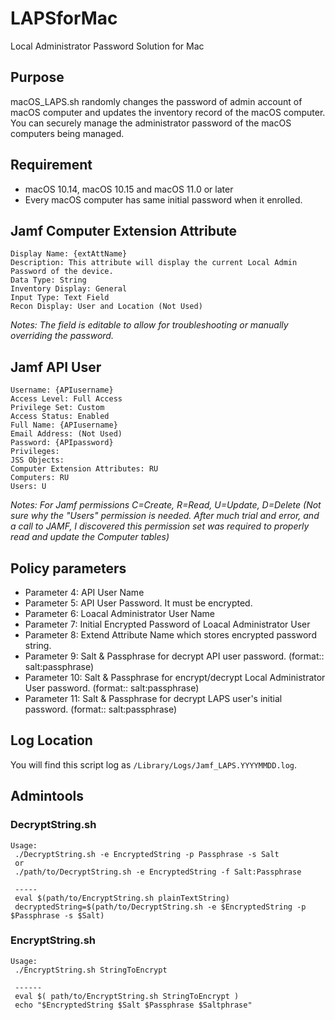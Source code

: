 # LAPSforMac
Local Administrator Password Solution for Mac

## Purpose
macOS_LAPS.sh randomly changes the password of admin account of macOS computer and updates the inventory record of the macOS computer. You can securely manage the administrator password of the macOS computers being managed.

## Requirement
- macOS 10.14, macOS 10.15 and macOS 11.0 or later
- Every macOS computer has same initial password when it enrolled.

## Jamf Computer Extension Attribute

    Display Name: {extAttName}
    Description: This attribute will display the current Local Admin Password of the device.
    Data Type: String
    Inventory Display: General
    Input Type: Text Field
    Recon Display: User and Location (Not Used)

*Notes: The field is editable to allow for troubleshooting or manually overriding the password.*

## Jamf API User

    Username: {APIusername}
    Access Level: Full Access
    Privilege Set: Custom
    Access Status: Enabled
    Full Name: {APIusername}
    Email Address: (Not Used)
    Password: {APIpassword}
    Privileges:
    JSS Objects:
    Computer Extension Attributes: RU
    Computers: RU
    Users: U

*Notes: For Jamf permissions C=Create, R=Read, U=Update, D=Delete (Not sure why the "Users" permission is needed. After much trial and error, and a call to JAMF, I discovered this permission set was required to properly read and update the Computer tables)*

## Policy parameters
- Parameter  4: API User Name
- Parameter  5: API User Password. It must be encrypted.
- Parameter  6: Loacal Administrator User Name
- Parameter  7: Initial Encrypted Password of Loacal Administrator User
- Parameter  8: Extend Attribute Name which stores encrypted password string.
- Parameter  9: Salt & Passphrase for decrypt API user password. (format:: salt:passphrase)
- Parameter 10: Salt & Passphrase for encrypt/decrypt Local Administrator User password.  (format:: salt:passphrase)
- Parameter 11: Salt & Passphrase for decrypt LAPS user's initial password.  (format:: salt:passphrase)

## Log Location
You will find this script log as `/Library/Logs/Jamf_LAPS.YYYYMMDD.log`.

## Admintools
### DecryptString.sh
```
Usage:
 ./DecryptString.sh -e EncryptedString -p Passphrase -s Salt
 or
 ./path/to/DecryptString.sh -e EncryptedString -f Salt:Passphrase

 -----
 eval $(path/to/EncryptString.sh plainTextString)
 decryptedString=$(path/to/DecryptString.sh -e $EncryptedString -p $Passphrase -s $Salt)
```
### EncryptString.sh
```
Usage:
 ./EncryptString.sh StringToEncrypt

 ------
 eval $( path/to/EncryptString.sh StringToEncrypt )
 echo "$EncryptedString $Salt $Passphrase $Saltphrase"
 ```
